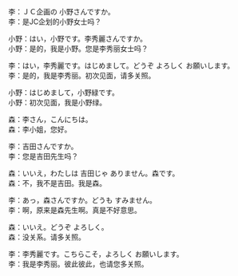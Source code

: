 李：ＪＣ企画の 小野さんですか。  
李：是JC企划的小野女士吗？  

小野：はい，小野です。李秀麗さんですか。  
小野：是的，我是小野。您是李秀丽女士吗？  

李：はい，李秀麗です。はじめまして。どうぞ よろしく お願いします。  
李：是的，我是李秀丽。初次见面，请多关照。  

小野：はじめまして，小野緑です。  
小野：初次见面，我是小野绿。  

森：李さん，こんにちは。  
森：李小姐，您好。  

李：吉田さんですか。  
李：您是吉田先生吗？  

森：いいえ，わたしは 吉田じゃ ありません。森です。  
森：不，我不是吉田。我是森。  

李：あっ，森さんですか。どうも すみません。  
李：啊，原来是森先生啊。真是不好意思。  

森：いいえ。どうぞ よろしく。  
森：没关系。请多关照。  

李：李秀麗です。こちらこそ，よろしく お願いします。  
李：我是李秀丽。彼此彼此，也请您多关照。